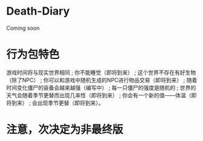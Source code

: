 # Death-Diary
Coming soon

# 行为包特色
游戏时间将与现实世界相同
 ; 你不能睡觉（即将到来）
 ; 这个世界不存在有好生物（除了NPC）
 ; 你可以和游戏中随机生成的NPC进行物品交易（即将到来）
 ; 随着时间变化僵尸的装备会越来越强（编写中）
 ; 每一只僵尸的强度是随机的
 ; 世界的天气会随着季节更替而出现几率性（即将到来）
 ; 你会有一个新的值——体温（即将到来）
 ; 会出现季节更替（即将到来）。
 
 # 注意，次决定为非最终版
